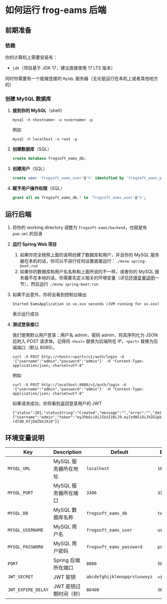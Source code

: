 # 如何运行 frog-eams 后端

## 前期准备

### 依赖

你的计算机上需要安装有：

- `jdk`（项目基于 JDK 17，建议直接使用 17 LTS 版本）

同时你需要有一个能被连接的 `MySQL` 服务器（无论是运行在本机上或者其他地方的）

### 创建 MySQL 数据库

1. **接到你的 MySQL**（shell）

   ```shell
   mysql -h <hostname> -u <username> -p
   ```

   例如

   ```shell
   mysql -h localhost -u root -p
   ```

2. **创建数据库**（SQL）

   ```sql
   create database frogsoft_eams_db;
   ```

3. **创建用户**（SQL）

   ```sql
   create user 'frogsoft_eams_user'@'%' identified by 'frogsoft_eams_password';
   ```

4. **赋予用户操作权限**（SQL）

   ```sql
   grant all on frogsoft_eams_db.* to 'frogsoft_eams_user'@'%';  
   ```

## 运行后端

1. 将你的 working directory 调整为 `frogsoft-eams/backend`，也就是有 `pom.xml` 的目录

2. **运行 Spring Web 项目**

   1. 如果你完全按照上面的说明创建了数据库和用户，并且你的 MySQL 服务器在本机的话，你可以不进行任何设置直接运行：`./mvnw spring-boot:run`
   2. 如果你的数据库和用户名名称和上面所说的不一样，或者你的 MySQL 服务器不在本地的话，你需要先定义相关的环境变量（详见[环境变量说明](#环境变量说明)一节），然后运行 `./mvnw spring-boot:run`

3. 如果不出意外，你将会看到控制台输出

   `Started EamsApplication in xx.xxx seconds (JVM running for xx.xxx)`

   表示运行成功

4. **测试登录接口**

   我们使用默认用户登录：用户名 admin，密码 admin，将其序列化为 JSON 后附入 POST 请求体。记得将 `<host>` 替换为后端所在 IP，`<port>` 替换为后端端口（默认 8080）。

   ```shell
   curl -X POST http://<host>:<port>/v1/auth/login -d '{"username":"admin","password":"admin"}' -H "Content-Type: application/json; charset=utf-8"
   ```

   例如

   ```
   curl -X POST http://localhost:8080/v1/auth/login -d '{"username":"admin","password":"admin"}' -H "Content-Type: application/json; charset=utf-8"
   ```

   如果请求成功，你将看到返回登录用户的 JWT

   ```
   {"status":201,"statusString":"Created","message":"","error":"","data":{"username":"admin","token":"eyJhbGciOiJIUzI1NiJ9.eyJzdWIiOiJhZG1pbiIsImp0aSI6IjEiLCJyb2xlcyI6IlJPTEVfQURNSU4sUk9MRV9URUFDSEVSIiwiaWF0IjoxNjQxNzMwNzYyLCJleHAiOjE2NDE4MTcxNjJ9.L9V9By6X6ec2NbC_NBk1xkP1-rd7d8_6TjD4ZkhJXi0"}}
   ```

## 环境变量说明
| Key                | Description            | Default                      | Example      |
| ------------------ | ---------------------- | ---------------------------- | ------------ |
| `MYSQL_URL`        | MySQL 服务器所在地址   | `localhost`                  | `10.12.33.2` |
| `MYSQL_PORT`       | MySQL 服务器所在端口   | `3306`                       | `3306`       |
| `MYSQL_DB`         | MySQL 数据库名称       | `frogsoft_eams_db`           | `test_db`    |
| `MYSQL_USERNAME`   | MySQL 用户名           | `frogsoft_eams_user`         | `user`       |
| `MYSQL_PASSWORD`   | MySQL 用户密码         | `frogsoft_eams_password`     | `pswd`       |
| `PORT`             | Spring 后端所在端口    | `8080`                       | `5000`       |
| `JWT_SECRET`       | JWT 密钥               | `abcdefghijklmnopqrstuvwxyz` | `<长字符串>` |
| `JWT_EXPIRE_DELAY` | JWT 密钥过期时间（秒） | `86400`                      | `3600`       |

